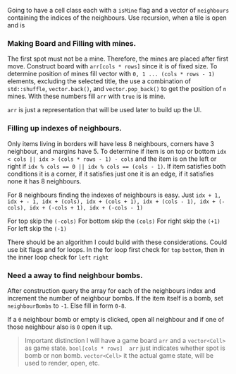 Going to have a cell class each with a `isMine` flag and a vector of `neighbours` containing 
the indices of the neighbours. Use recursion, when a tile is open and is 

### Making Board and Filling with mines.
The first spot must not be a mine. Therefore, the mines are placed after first move. Construct 
board with `arr[cols * rows]` since it is of fixed size. To determine position of mines fill 
vector with `0, 1 ... (cols * rows - 1)` elements, excluding the selected title, the use a 
combination of `std::shuffle`, `vector.back()`, and `vector.pop_back()` to get the position
of `n` mines. With these numbers fill `arr` with `true` is is mine.

`arr` is just a representation that will be used later to build up the UI.

### Filling up indexes of neighbours.
Only items living in borders will have less 8 neighbours, corners have 3 neighbour, and margins have 5.
To determine if item is on top or bottom `idx < cols || idx > (cols * rows - 1) - cols` and the item is
on the left or right if `idx % cols == 0 || idx % cols == (cols - 1)`. If item satisfies both conditions 
it is a corner, if it satisfies just one it is an edge, if it satisfies none it has 8 neighbours.

For 8 neighbours finding the indexes of neighbours is easy.
Just `idx + 1, idx + - 1, idx + (cols), idx + (cols + 1), idx + (cols - 1), idx + (-cols),
idx + (-cols + 1), idx + (-cols - 1)`

For top skip the `(-cols)`
For bottom skip the `(cols)`
For right skip the `(+1)`
For left skip the `(-1)`

There should be an algorithm I could build with these considerations. Could use bit flags and for loops.
In the for loop first check for `top` `bottom`, then in the inner loop check for `left` `right`

### Need a away to find neighbour bombs.
After construction query the array for each of the neighbours index and increment the number of neighbour
bombs. If the item itself is a bomb, set `neighbourBombs` to `-1`. Else fill in form `0-8`.

If a `0` neighbour bomb or empty is clicked, open all neighbour and if one of those neighbour also is 
`0` open it up.

> Important distinction I will have a game board `arr` and a `vector<Cell>` as game state. `bool[cols * rows] 
> arr` just indicates whether spot is bomb or non bomb. `vector<Cell>` it the actual game state, will be 
> used to render, open, etc.
